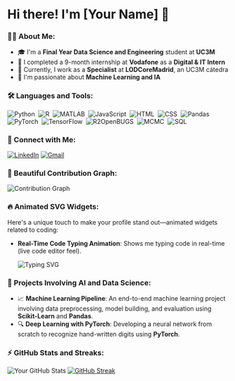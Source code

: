 # Hi there! I'm [Your Name] 👋

### 👨‍💻 About Me:
- 🎓 I'm a **Final Year Data Science and Engineering** student at **UC3M**
- 💼 I completed a 9-month internship at **Vodafone** as a **Digital & IT Intern**
- 🌟 Currently, I work as a **Specialist** at **LODCoreMadrid**, an UC3M cátedra
- 🤖 I'm passionate about **Machine Learning and IA**

### 🛠️ Languages and Tools:
![Python](https://img.shields.io/badge/-Python-05122A?style=flat&logo=python)&nbsp;
![R](https://img.shields.io/badge/-R-276DC3?style=flat&logo=r&logoColor=white)&nbsp;
![MATLAB](https://img.shields.io/badge/-MATLAB-05122A?style=flat&logo=mathworks)&nbsp;
![JavaScript](https://img.shields.io/badge/-JavaScript-F7DF1E?style=flat&logo=javascript&logoColor=black)&nbsp;
![HTML](https://img.shields.io/badge/-HTML-E34F26?style=flat&logo=html5&logoColor=white)&nbsp;
![CSS](https://img.shields.io/badge/-CSS-1572B6?style=flat&logo=css3)&nbsp;
![Pandas](https://img.shields.io/badge/-Pandas-150458?style=flat&logo=pandas)&nbsp;
![PyTorch](https://img.shields.io/badge/-PyTorch-EE4C2C?style=flat&logo=pytorch&logoColor=white)&nbsp;
![TensorFlow](https://img.shields.io/badge/-TensorFlow-FF6F00?style=flat&logo=tensorflow&logoColor=white)&nbsp;
![R2OpenBUGS](https://img.shields.io/badge/-R2OpenBUGS-276DC3?style=flat&logo=r&logoColor=white)&nbsp;
![MCMC](https://img.shields.io/badge/-MCMC-276DC3?style=flat&logo=r&logoColor=white)&nbsp;
![SQL](https://img.shields.io/badge/-SQL-4479A1?style=flat&logo=postgresql)&nbsp;

### 🔗 Connect with Me:
[![LinkedIn](https://img.shields.io/badge/LinkedIn-0077B5?style=for-the-badge&logo=linkedin&logoColor=white)](https://linkedin.com/in/your-linkedin)
[![Gmail](https://img.shields.io/badge/Gmail-D14836?style=for-the-badge&logo=gmail&logoColor=white)](mailto:your-email@gmail.com)

### 🎨 Beautiful Contribution Graph:

![Contribution Graph](https://github-readme-activity-graph.vercel.app/graph?username=yourusername&bg_color=1A1B27&color=ffffff&line=00E676&point=FFAB00&area=true&hide_border=true)

### 🔥 Animated SVG Widgets:
Here's a unique touch to make your profile stand out—animated widgets related to coding:

- **Real-Time Code Typing Animation**: Shows me typing code in real-time (live code editor feel).
  
  ![Typing SVG](https://readme-typing-svg.herokuapp.com?font=Fira+Code&size=22&pause=1000&color=36BCF7&width=435&lines=Welcome+to+my+GitHub!+I+code+with+passion;Data+Science%2C+ML+%26+AI+enthusiast;Always+learning+and+growing!)
  
### 🧠 Projects Involving AI and Data Science:
- 📈 **Machine Learning Pipeline**: An end-to-end machine learning project involving data preprocessing, model building, and evaluation using **Scikit-Learn** and **Pandas**.
- 🔍 **Deep Learning with PyTorch**: Developing a neural network from scratch to recognize hand-written digits using **PyTorch**.
  
### ⚡ GitHub Stats and Streaks:
![Your GitHub Stats](https://github-readme-stats.vercel.app/api?username=yourusername&show_icons=true&hide_border=true&theme=radical)
[![GitHub Streak](https://streak-stats.demolab.com?user=yourusername&theme=radical&hide_border=true)](https://git.io/streak-stats)
